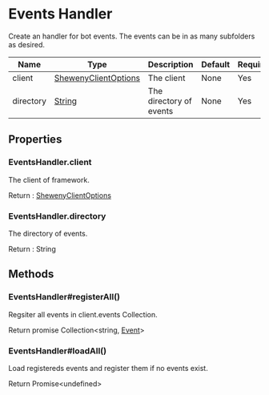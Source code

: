 # Events Handler

Create an handler for bot events. The events can be in as many subfolders as desired.

| Name      | Type                                                                                              | Description             | Default | Required |
| --------- | ------------------------------------------------------------------------------------------------- | ----------------------- | ------- | -------- |
| client    | [ShewenyClientOptions](./ShewenyClient.md)                                                        | The client              | None    | Yes      |
| directory | [String](https://developer.mozilla.org/en-US/docs/Web/JavaScript/Reference/Global_Objects/String) | The directory of events | None    | Yes      |

## Properties

### EventsHandler.client

The client of framework.

Return : [ShewenyClientOptions](./ShewenyClient.md)

### EventsHandler.directory

The directory of events.

Return : String

## Methods

### EventsHandler#registerAll()

Regsiter all events in client.events Collection.

Return promise Collection\<string, [Event](./Event.md)>

### EventsHandler#loadAll()

Load registereds events and register them if no events exist.

Return Promise\<undefined>
